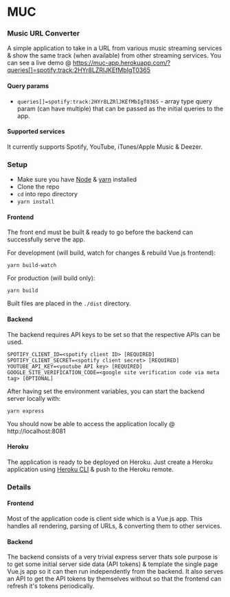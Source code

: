 # MUC
### Music URL Converter
A simple application to take in a URL from various music streaming services & show the same track (when available) from other streaming services. You can see a live demo @ https://muc-app.herokuapp.com/?queries[]=spotify:track:2HYr8LZRlJKEfMbIgT0365

#### Query params

- `queries[]=spotify:track:2HYr8LZRlJKEfMbIgT0365` - array type query param (can have multiple) that can be passed as the initial queries to the app.

#### Supported services

It currently supports Spotify, YouTube, iTunes/Apple Music & Deezer.

### Setup

- Make sure you have [Node](https://nodejs.org/en/download/package-manager/) & [yarn](https://yarnpkg.com/lang/en/docs/install) installed
- Clone the repo
- `cd` into repo directory
- `yarn install`

#### Frontend

The front end must be built & ready to go before the backend can successfully serve the app.

For development (will build, watch for changes & rebuild Vue.js frontend):

    yarn build-watch

For production (will build only):

    yarn build

Built files are placed in the `./dist` directory.

#### Backend

The backend requires API keys to be set so that the respective APIs can be used.

    SPOTIFY_CLIENT_ID=<spotify client ID> [REQUIRED]
    SPOTIFY_CLIENT_SECRET=<spotify client secret> [REQUIRED]
    YOUTUBE_API_KEY=<youtube API key> [REQUIRED]
    GOOGLE_SITE_VERIFICATION_CODE=<google site verification code via meta tag> [OPTIONAL]

After having set the environment variables, you can start the backend server locally with:

    yarn express

You should now be able to access the application locally @ http://localhost:8081

#### Heroku

The application is ready to be deployed on Heroku. Just create a Heroku application using [Heroku CLI](https://devcenter.heroku.com/articles/heroku-cli) & push to the Heroku remote.

### Details
#### Frontend
Most of the application code is client side which is a Vue.js app. This handles all rendering, parsing of URLs, & converting them to other services.

#### Backend
The backend consists of a very trivial express server thats sole purpose is to get some initial server side data (API tokens) & template the single page Vue.js app so it can then run independently from the backend. It also serves an API to get the API tokens by themselves without so that the frontend can refresh it's tokens periodically.
